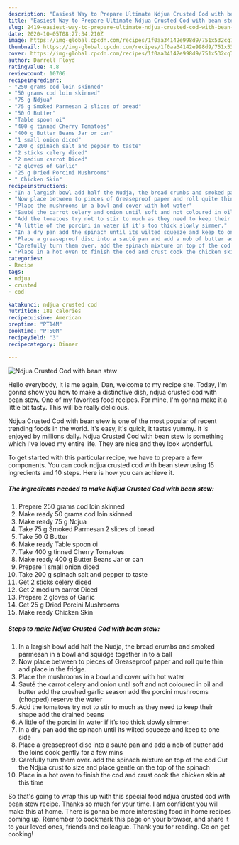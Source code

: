 ```yaml
---
description: "Easiest Way to Prepare Ultimate Ndjua Crusted Cod with bean stew"
title: "Easiest Way to Prepare Ultimate Ndjua Crusted Cod with bean stew"
slug: 2419-easiest-way-to-prepare-ultimate-ndjua-crusted-cod-with-bean-stew
date: 2020-10-05T08:27:34.210Z
image: https://img-global.cpcdn.com/recipes/1f0aa34142e998d9/751x532cq70/ndjua-crusted-cod-with-bean-stew-recipe-main-photo.jpg
thumbnail: https://img-global.cpcdn.com/recipes/1f0aa34142e998d9/751x532cq70/ndjua-crusted-cod-with-bean-stew-recipe-main-photo.jpg
cover: https://img-global.cpcdn.com/recipes/1f0aa34142e998d9/751x532cq70/ndjua-crusted-cod-with-bean-stew-recipe-main-photo.jpg
author: Darrell Floyd
ratingvalue: 4.8
reviewcount: 10706
recipeingredient:
- "250 grams cod loin skinned"
- "50 grams cod loin skinned"
- "75 g Ndjua"
- "75 g Smoked Parmesan 2 slices of bread"
- "50 G Butter"
- "Table spoon oi"
- "400 g tinned Cherry Tomatoes"
- "400 g Butter Beans Jar or can"
- "1 small onion diced"
- "200 g spinach salt and pepper to taste"
- "2 sticks celery diced"
- "2 medium carrot Diced"
- "2 gloves of Garlic"
- "25 g Dried Porcini Mushrooms"
- " Chicken Skin"
recipeinstructions:
- "In a largish bowl add half the Nudja, the bread crumbs and smoked parmesan in a bowl and squidge together in to a ball"
- "Now place between to pieces of Greaseproof paper and roll quite thin and place in the fridge."
- "Place the mushrooms in a bowl and cover with hot water"
- "Sauté the carrot celery and onion until soft and not coloured in oil and butter add the crushed garlic season add the porcini mushrooms (chopped) reserve the water"
- "Add the tomatoes try not to stir to much as they need to keep their shape add the drained beans"
- "A little of the porcini in water if it’s too thick slowly simmer."
- "In a dry pan add the spinach until its wilted squeeze and keep to one side"
- "Place a greaseproof disc into a sauté pan and add a nob of butter add the loins cook gently for a few mins"
- "Carefully turn them over. add the spinach mixture on top of the cod Cut the Ndjua crust to size and place gentle on the top of the spinach"
- "Place in a hot oven to finish the cod and crust cook the chicken skin at this time"
categories:
- Recipe
tags:
- ndjua
- crusted
- cod

katakunci: ndjua crusted cod 
nutrition: 181 calories
recipecuisine: American
preptime: "PT14M"
cooktime: "PT50M"
recipeyield: "3"
recipecategory: Dinner

---
```



![Ndjua Crusted Cod with bean stew](https://img-global.cpcdn.com/recipes/1f0aa34142e998d9/751x532cq70/ndjua-crusted-cod-with-bean-stew-recipe-main-photo.jpg)

Hello everybody, it is me again, Dan, welcome to my recipe site. Today, I'm gonna show you how to make a distinctive dish, ndjua crusted cod with bean stew. One of my favorites food recipes. For mine, I'm gonna make it a little bit tasty. This will be really delicious.



Ndjua Crusted Cod with bean stew is one of the most popular of recent trending foods in the world. It's easy, it's quick, it tastes yummy. It is enjoyed by millions daily. Ndjua Crusted Cod with bean stew is something which I've loved my entire life. They are nice and they look wonderful.


To get started with this particular recipe, we have to prepare a few components. You can cook ndjua crusted cod with bean stew using 15 ingredients and 10 steps. Here is how you can achieve it.

<!--inarticleads1-->

##### The ingredients needed to make Ndjua Crusted Cod with bean stew:

1. Prepare 250 grams cod loin skinned
1. Make ready 50 grams cod loin skinned
1. Make ready 75 g Ndjua
1. Take 75 g Smoked Parmesan 2 slices of bread
1. Take 50 G Butter
1. Make ready Table spoon oi
1. Take 400 g tinned Cherry Tomatoes
1. Make ready 400 g Butter Beans Jar or can
1. Prepare 1 small onion diced
1. Take 200 g spinach salt and pepper to taste
1. Get 2 sticks celery diced
1. Get 2 medium carrot Diced
1. Prepare 2 gloves of Garlic
1. Get 25 g Dried Porcini Mushrooms
1. Make ready  Chicken Skin




<!--inarticleads2-->

##### Steps to make Ndjua Crusted Cod with bean stew:

1. In a largish bowl add half the Nudja, the bread crumbs and smoked parmesan in a bowl and squidge together in to a ball
1. Now place between to pieces of Greaseproof paper and roll quite thin and place in the fridge.
1. Place the mushrooms in a bowl and cover with hot water
1. Sauté the carrot celery and onion until soft and not coloured in oil and butter add the crushed garlic season add the porcini mushrooms (chopped) reserve the water
1. Add the tomatoes try not to stir to much as they need to keep their shape add the drained beans
1. A little of the porcini in water if it’s too thick slowly simmer.
1. In a dry pan add the spinach until its wilted squeeze and keep to one side
1. Place a greaseproof disc into a sauté pan and add a nob of butter add the loins cook gently for a few mins
1. Carefully turn them over. add the spinach mixture on top of the cod Cut the Ndjua crust to size and place gentle on the top of the spinach
1. Place in a hot oven to finish the cod and crust cook the chicken skin at this time




So that's going to wrap this up with this special food ndjua crusted cod with bean stew recipe. Thanks so much for your time. I am confident you will make this at home. There is gonna be more interesting food in home recipes coming up. Remember to bookmark this page on your browser, and share it to your loved ones, friends and colleague. Thank you for reading. Go on get cooking!
